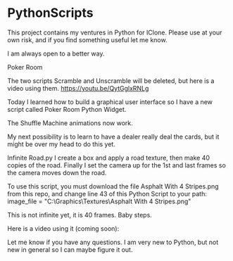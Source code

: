 # PythonScripts
This project contains my ventures in Python for IClone. Please use at your own risk, and if you find something useful let me know.

I am always open to a better way.

Poker Room

The two scripts Scramble and Unscramble will be deleted, but here is a video using them.
https://youtu.be/QytGglxRNLg

Today I learned how to build a graphical user interface so I have a new script called Poker Room Python Widget.

The Shuffle Machine animations now work.

My next possibility is to learn to have a dealer really deal the cards, but it might be over my head to do this yet.

Infinite Road.py
I create a box and apply a road texture, then make 40 copies of the road.
Finally I set the camera up for the 1st and last frames so the camera moves down the road.

To use this script, you must download the file Asphalt With 4 Stripes.png from this repo, and change line 43 of this Python Script to your path:
    image_file = "C:\\Graphics\\Textures\Asphalt With 4 Stripes.png"

This is not infinite yet, it is 40 frames. Baby steps.

Here is a video using it (coming soon):

Let me know if you have any questions. I am very new to Python, but not new in general so I can maybe figure it out.

